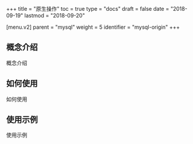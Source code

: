 +++
title = "原生操作"
toc = true
type = "docs"
draft = false
date = "2018-09-19"
lastmod = "2018-09-20"

[menu.v2]
  parent = "mysql"
  weight = 5
  identifier = "mysql-origin"
+++

## 概念介绍

概念介绍

## 如何使用

如何使用

## 使用示例

使用示例
